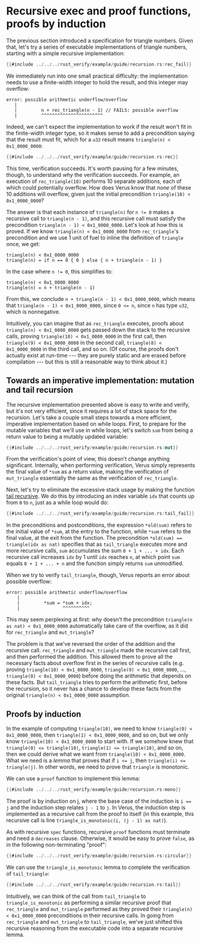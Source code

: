 # Recursive exec and proof functions, proofs by induction

The previous section introduced a specification for triangle numbers.
Given that, let's try a series of executable implementations of triangle numbers,
starting with a simple recursive implementation:

```rust
{{#include ../../../rust_verify/example/guide/recursion.rs:rec_fail}}
```

We immediately run into one small practical difficulty:
the implementation needs to use a finite-width integer to hold the result,
and this integer may overflow:

```
error: possible arithmetic underflow/overflow
   |
   |         n + rec_triangle(n - 1) // FAILS: possible overflow
   |         ^^^^^^^^^^^^^^^^^^^^^^^
```

Indeed, we can't expect the implementation to work if the result
won't fit in the finite-width integer type,
so it makes sense to add a precondition saying
that the result must fit,
which for a `u32` result means `triangle(n) < 0x1_0000_0000`:

```rust
{{#include ../../../rust_verify/example/guide/recursion.rs:rec}}
```

This time, verification succeeds.
It's worth pausing for a few minutes, though, to understand *why* the verification succeeds.
For example, an execution of `rec_triangle(10)`
performs 10 separate additions, each of which could potentially overflow.
How does Verus know that *none* of these 10 additions will overflow,
given just the initial precondition `triangle(10) < 0x1_0000_0000`?

The answer is that each instance of `triangle(n)` for `n != 0`
makes a recursive call to `triangle(n - 1)`,
and this recursive call must satisfy the precondition `triangle(n - 1) < 0x1_0000_0000`.
Let's look at how this is proved.
If we know `triangle(n) < 0x1_0000_0000` from `rec_triangle`'s precondition
and we use 1 unit of fuel to inline the definition of `triangle` once,
we get:

```
triangle(n) < 0x1_0000_0000
triangle(n) = if n == 0 { 0 } else { n + triangle(n - 1) }
```

In the case where `n != 0`, this simplifies to:

```
triangle(n) < 0x1_0000_0000
triangle(n) = n + triangle(n - 1)
```

From this, we conclude `n + triangle(n - 1) < 0x1_0000_0000`,
which means that `triangle(n - 1) < 0x1_0000_0000`,
since `0 <= n`, since `n` has type `u32`, which is nonnegative.

Intuitively, you can imagine that as `rec_triangle` executes,
proofs about `triangle(n) < 0x1_0000_0000` gets passed down the stack to the recursive calls,
proving `triangle(10) < 0x1_0000_0000` in the first call,
then `triangle(9) < 0x1_0000_0000` in the second call,
`triangle(8) < 0x1_0000_0000` in the third call,
and so on.
(Of course, the proofs don't actually exist at run-time ---
they are purely static and are erased before compilation ---
but this is still a reasonable way to think about it.)

## Towards an imperative implementation: mutation and tail recursion

The recursive implementation presented above is easy to write and verify,
but it's not very efficient, since it requires a lot of stack space for the recursion.
Let's take a couple small steps towards a more efficient, imperative implementation
based on while loops.
First, to prepare for the mutable variables that we'll use in while loops,
let's switch `sum` from being a return value to being a mutably updated variable:

```rust
{{#include ../../../rust_verify/example/guide/recursion.rs:mut}}
```

From the verification's point of view, this doesn't change anything significant.
Internally, when performing verification,
Verus simply represents the final value of `*sum` as a return value,
making the verification of `mut_triangle` essentially the same as
the verification of `rec_triangle`.

Next, let's try to eliminate the excessive stack usage by making the function
[tail recursive](https://en.wikipedia.org/wiki/Tail_call).
We do this by introducing an index variable `idx` that counts up from `0` to `n`,
just as a while loop would do:

```rust
{{#include ../../../rust_verify/example/guide/recursion.rs:tail_fail}}
```

In the preconditions and postconditions,
the expression `*old(sum)` refers to the initial value of `*sum`,
at the entry to the function,
while `*sum` refers to the final value, at the exit from the function.
The precondition `*old(sum) == triangle(idx as nat)` specifies that
as `tail_triangle` executes more and more recursive calls,
`sum` accumulates the sum `0 + 1 + ... + idx`.
Each recursive call increases `idx` by 1 until `idx` reaches `n`,
at which point `sum` equals `0 + 1 + ... + n` and the function simply returns `sum` unmodified.

When we try to verify `tail_triangle`, though, Verus reports an error about possible overflow:

```
error: possible arithmetic underflow/overflow
    |
    |         *sum = *sum + idx;
    |                ^^^^^^^^^^
```

This may seem perplexing at first:
why doesn't the precondition `triangle(n as nat) < 0x1_0000_0000`
automatically take care of the overflow,
as it did for `rec_triangle` and `mut_triangle`?

The problem is that we've reversed the order of the addition and the recursive call.
`rec_triangle` and `mut_triangle` made the recursive call first,
and then performed the addition.
This allowed them to prove all the necessary
facts about overflow first in the series of recursive calls
(e.g. proving `triangle(10) < 0x1_0000_0000`, `triangle(9) < 0x1_0000_0000`,
..., `triangle(0) < 0x1_0000_0000`)
before doing the arithmetic that depends on these facts.
But `tail_triangle` tries to perform the arithmetic first,
before the recursion,
so it never has a chance to develop these facts from the original
`triangle(n) < 0x1_0000_0000` assumption.

## Proofs by induction

In the example of computing `triangle(10)`,
we need to know `triangle(0) < 0x1_0000_0000`,
then `triangle(1) < 0x1_0000_0000`,
and so on, but we only know `triangle(10) < 0x1_0000_0000` to start with.
If we somehow knew that
`triangle(0) <= triangle(10)`,
`triangle(1) <= triangle(10)`,
and so on,
then we could derive what we want from `triangle(10) < 0x1_0000_0000`.
What we need is a *lemma* that proves that if `i <= j`,
then `triangle(i) <= triangle(j)`.
In other words, we need to prove that `triangle` is monotonic.

We can use a `proof` function to implement this lemma:

```rust
{{#include ../../../rust_verify/example/guide/recursion.rs:mono}}
```

The proof is by induction on j,
where the base case of the induction is `i == j`
and the induction step relates `j - 1` to `j`.
In Verus, the induction step is implemented as a recursive call from the proof to itself
(in this example, this recursive call is line `triangle_is_monotonic(i, (j - 1) as nat)`).

As with recursive `spec` functions,
recursive `proof` functions must terminate and need a `decreases` clause.
Otherwise, it would be easy to prove `false`,
as in the following non-terminating "proof":

```rust
{{#include ../../../rust_verify/example/guide/recursion.rs:circular}}
```

We can use the `triangle_is_monotonic` lemma to complete the verification of `tail_triangle`:

```rust
{{#include ../../../rust_verify/example/guide/recursion.rs:tail}}
```

Intuitively, we can think of the call from `tail_triangle` to `triangle_is_monotonic`
as performing a similar recursive proof that `rec_triangle` and `mut_triangle`
performed as they proved their `triangle(n) < 0x1_0000_0000` preconditions
in their recursive calls.
In going from `rec_triangle` and `mut_triangle` to `tail_triangle`,
we've just shifted this recursive reasoning from the executable code into a separate recursive lemma.
